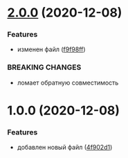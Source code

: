 # [2.0.0](https://github.com/KKarai/semantic-rel/compare/v1.0.0...v2.0.0) (2020-12-08)


### Features

* изменен файл ([f9f98ff](https://github.com/KKarai/semantic-rel/commit/f9f98fffdbf977b06ee02e530e82327e749e43e8))


### BREAKING CHANGES

* ломает обратную совместимость

# 1.0.0 (2020-12-08)


### Features

* добавлен новый файл ([4f902d1](https://github.com/KKarai/semantic-rel/commit/4f902d122c64fb74444aaefa8a38fda1a402afed))
